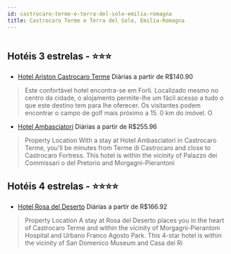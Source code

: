 ```yaml
---
id: castrocaro-terme-e-terra-del-sole-emilia-romagna
title: Castrocaro Terme e Terra del Sole, Emilia-Romagna
---
```


<center><img src="http://photos.hotelbeds.com/giata/19/194671/194671a_hb_a_001.jpg" alt="" /></center>


## Hotéis 3 estrelas - ⭐️⭐️⭐️

-    [Hotel Ariston Castrocaro Terme](https://www.hurb.com/hoteis/castrocaro-terme-e-terra-del-sole/hotel-ariston-castrocaro-terme-JNP-JP191387?cmp=18055) Diárias a partir de R$140.90
   > Este confortável hotel encontra-se em Forli. Localizado mesmo no centro da cidade, o alojamento permite-lhe um fácil acesso a tudo o que este destino tem para lhe oferecer. Os visitantes podem encontrar o campo de golf mais próximo a 15. 0 km do imóvel. O
-    [Hotel Ambasciatori](https://www.hurb.com/hoteis/castrocaro-terme-e-terra-del-sole/hotel-ambasciatori-JNP-JP861678?cmp=18055) Diárias a partir de R$255.96
   > Property Location With a stay at Hotel Ambasciatori in Castrocaro Terme, you&apos;ll be minutes from Terme di Castrocaro and close to Castrocaro Fortress.  This hotel is within the vicinity of Palazzo dei Commissari o del Pretorio and Morgagni-Pierantoni 

## Hotéis 4 estrelas - ⭐️⭐️⭐️⭐️

-    [Hotel Rosa del Deserto](https://www.hurb.com/hoteis/castrocaro-terme-e-terra-del-sole/hotel-rosa-del-deserto-JNP-JP352060?cmp=18055) Diárias a partir de R$166.92
   > Property Location A stay at Rosa del Deserto places you in the heart of Castrocaro Terme and within the vicinity of Morgagni-Pierantoni Hospital and Urbano Franco Agosto Park. This 4-star hotel is within the vicinity of San Domenico Museum and Casa dei Ri
